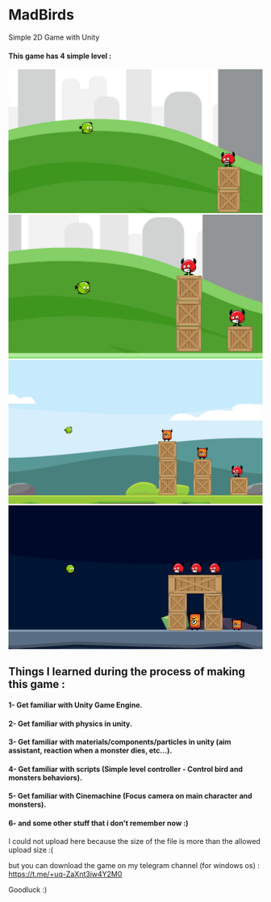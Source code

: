 # MadBirds
Simple 2D Game with Unity
#### This game has 4 simple level :
<img src="https://github.com/ali-nroshan/MadBirds/blob/main/MadBirds/Level1.png"/>
<img src="https://github.com/ali-nroshan/MadBirds/blob/main/MadBirds/Level2.png"/>
<img src="https://github.com/ali-nroshan/MadBirds/blob/main/MadBirds/Level3.png"/>
<img src="https://github.com/ali-nroshan/MadBirds/blob/main/MadBirds/Level4.png"/>

## Things I learned during the process of making this game : 
#### 1- Get familiar with Unity Game Engine.
#### 2- Get familiar with physics in unity.
#### 3- Get familiar with materials/components/particles in unity (aim assistant, reaction when a monster dies, etc...).
#### 4- Get familiar with scripts (Simple level controller - Control bird and monsters behaviors).
#### 5- Get familiar with Cinemachine (Focus camera on main character and monsters).
#### 6- and some other stuff that i don't remember now :)

I could not upload here because the size of the file is more than the allowed upload size :(

but you can download the game on my telegram channel (for windows os) : 
https://t.me/+uq-ZaXnt3iw4Y2M0

Goodluck :)
